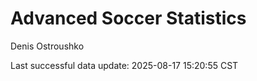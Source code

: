 # Advanced Soccer Statistics
Denis Ostroushko

<!-- gfm -->

Last successful data update: 2025-08-17 15:20:55 CST
